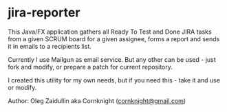 # jira-reporter

This Java/FX application gathers all Ready To Test and Done JIRA tasks from a given SCRUM board for a given assignee, forms a report and sends it in emails to a recipients list.

Currently I use Mailgun as email service. But any other can be used - just fork and modify, or prepare a patch for current repository.

I created this utility for my own needs, but if you need this - take it and use or modify.

Author: Oleg Zaidullin aka Cornknight 
(cornknight@gmail.com)